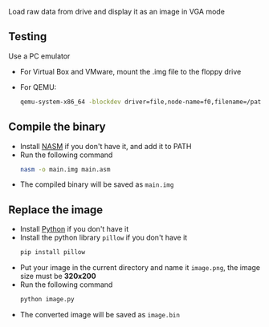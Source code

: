 Load raw data from drive and display it as an image in VGA mode

## Testing

Use a PC emulator

- For Virtual Box and VMware, mount the .img file to the floppy drive

- For QEMU:
  ```sh
  qemu-system-x86_64 -blockdev driver=file,node-name=f0,filename=/path/to/main.img -device floppy,drive-type=144,drive=f0
  ```

## Compile the binary

- Install [NASM](https://www.nasm.us/) if you don't have it, and add it to PATH
- Run the following command
  ```sh
  nasm -o main.img main.asm
  ```
- The compiled binary will be saved as `main.img`

## Replace the image

- Install [Python](https://www.python.org/) if you don't have it
- Install the python library `pillow` if you don't have it
  ```sh
  pip install pillow
  ```
- Put your image in the current directory and name it `image.png`, the image size must be **320x200**
- Run the following command
  ```sh
  python image.py
  ```
- The converted image will be saved as `image.bin`
